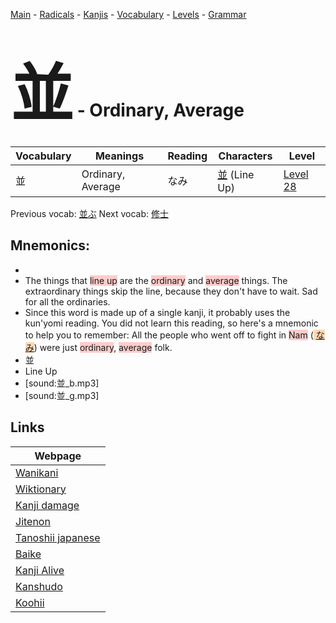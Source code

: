 <style> bigfont {font-size: 100px}</style>
[Main](../README.md) -
[Radicals](../radicals.md) -
[Kanjis](../kanjis.md) -
[Vocabulary](../vocabulary.md) -
[Levels](../levels.md) -
[Grammar](../grammar.md)
# <bigfont> 並</bigfont> - Ordinary, Average 

| Vocabulary | Meanings | Reading | Characters | Level |
| --- | --- | --- | --- | --- |
| 並 | Ordinary, Average | なみ |  [並](../kanjis/並.md) (Line Up) | [Level 28](../levels/wk_level28.md) |

Previous vocab: [並ぶ](並ぶ.md) Next vocab: [修士](修士.md) 

## Mnemonics:

* 
* The things that <span style="background-color:#ffcccb"> line up</span> are the <span style="background-color:#ffcccb"> ordinary</span> and <span style="background-color:#ffcccb"> average</span> things. The extraordinary things skip the line, because they don't have to wait. Sad for all the ordinaries.
* Since this word is made up of a single kanji, it probably uses the kun'yomi reading. You did not learn this reading, so here's a mnemonic to help you to remember: All the people who went off to fight in <span style="background-color:#ffcccb"> Nam</span> (<span style="background-color:#fed8b1"> [なみ](https://jisho.org/search/なみ)</span>) were just <span style="background-color:#ffcccb"> ordinary</span>, <span style="background-color:#ffcccb"> average</span> folk.
* 並
* Line Up
* [sound:並_b.mp3]
* [sound:並_g.mp3]


## Links 

| Webpage |
| --- |
| [Wanikani          ](https://www.wanikani.com/kanji/並) |
| [Wiktionary        ](https://en.wiktionary.org/wiki/並) |
| [Kanji damage      ](http://www.kanjidamage.com/kanji/search?utf8=✓&q=並) |
| [Jitenon           ](https://jitenon.com/kanji/並) |
| [Tanoshii japanese ](https://www.tanoshiijapanese.com/dictionary/kanji.cfm?k=並) |
| [Baike             ](https://baike.baidu.com/item/並) |
| [Kanji Alive       ](https://app.kanjialive.com/並) |
| [Kanshudo          ](https://www.kanshudo.com/searchmn?q=並) |
| [Koohii            ](https://kanji.koohii.com/study/kanji/並) |
